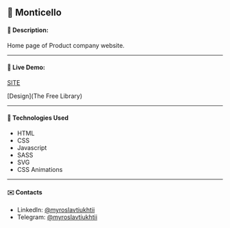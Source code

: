 ## :pushpin: Monticello

#### :memo: Description: 

Home page of Product company website.
___

#### :link: Live Demo: 
[SITE](https://myroslavtiukhtii.github.io/monticello/)

[Design](The Free Library)
___

#### :rocket: Technologies Used

* HTML
* CSS
* Javascript
* SASS
* SVG
* CSS Animations

___

#### :envelope: Contacts
* LinkedIn: [@myroslavtiukhtii](https://www.linkedin.com/in/myroslav-t-979a17229)
* Telegram: [@myroslavtiukhtii](https://t.me/myroslavtiukhtii)
